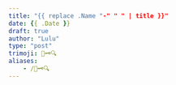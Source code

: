 ```yaml
---
title: "{{ replace .Name "-" " " | title }}"
date: {{ .Date }}
draft: true
author: "Lulu"
type: "post"
trimoji: 📖🗝️🔍
aliases:
    - /📖🗝️🔍
---
```


